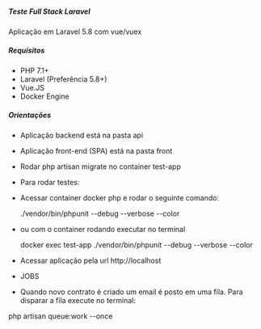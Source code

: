 ##### Teste Full Stack Laravel
Aplicação em Laravel 5.8 com vue/vuex

##### Requisitos
- PHP 7.1+
- Laravel (Preferência 5.8+)
- Vue.JS
- Docker Engine

##### Orientações
- Aplicação backend está na pasta api
- Aplicação front-end (SPA) está na pasta front

- Rodar php artisan migrate no container test-app

- Para rodar testes:
- Acessar container docker php e rodar o seguinte comando:

     ./vendor/bin/phpunit --debug --verbose --color

- ou com o container rodando executar no terminal

    docker exec test-app ./vendor/bin/phpunit --debug --verbose --color


- Acessar aplicação pela url http://localhost


- JOBS

- Quando novo contrato é criado um email é posto em uma fila. Para disparar a fila execute no terminal:

php artisan queue:work --once